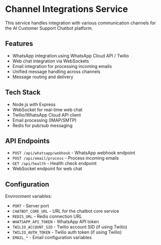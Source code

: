 # Channel Integrations Service

This service handles integration with various communication channels for the AI Customer Support Chatbot platform.

## Features

- WhatsApp integration using WhatsApp Cloud API / Twilio
- Web chat integration via WebSockets
- Email integration for processing incoming emails
- Unified message handling across channels
- Message routing and delivery

## Tech Stack

- Node.js with Express
- WebSocket for real-time web chat
- Twilio/WhatsApp Cloud API client
- Email processing (IMAP/SMTP)
- Redis for pub/sub messaging

## API Endpoints

- `POST /api/whatsapp/webhook` - WhatsApp webhook endpoint
- `POST /api/email/process` - Process incoming emails
- `GET /api/health` - Health check endpoint
- WebSocket endpoint for web chat

## Configuration

Environment variables:
- `PORT` - Server port
- `CHATBOT_CORE_URL` - URL for the chatbot core service
- `REDIS_URL` - Redis connection URL
- `WHATSAPP_API_TOKEN` - WhatsApp API token
- `TWILIO_ACCOUNT_SID` - Twilio account SID (if using Twilio)
- `TWILIO_AUTH_TOKEN` - Twilio auth token (if using Twilio)
- `EMAIL_*` - Email configuration variables

